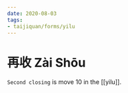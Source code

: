 ```yaml
---
date: 2020-08-03
tags:
- taijiquan/forms/yilu
---
```


# 再收 Zài Shōu

`Second closing` is move 10 in the [[yilu]].
